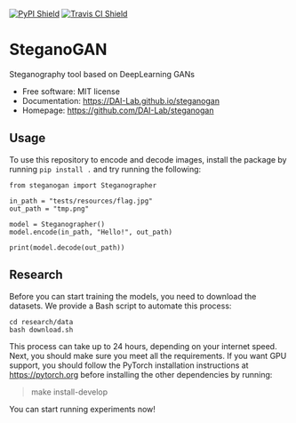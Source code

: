 [![PyPI Shield](https://img.shields.io/pypi/v/steganogan.svg)](https://pypi.python.org/pypi/steganogan)
[![Travis CI Shield](https://travis-ci.org/DAI-Lab/steganogan.svg?branch=master)](https://travis-ci.org/DAI-Lab/steganogan)

# SteganoGAN

Steganography tool based on DeepLearning GANs

- Free software: MIT license
- Documentation: https://DAI-Lab.github.io/steganogan
- Homepage: https://github.com/DAI-Lab/steganogan

## Usage
To use this repository to encode and decode images, install the package by 
running `pip install .` and try running the following:

```
from steganogan import Steganographer

in_path = "tests/resources/flag.jpg"
out_path = "tmp.png"

model = Steganographer()
model.encode(in_path, "Hello!", out_path)

print(model.decode(out_path))
```

## Research
Before you can start training the models, you need to download the datasets. We 
provide a Bash script to automate this process:

```
cd research/data
bash download.sh
```

This process can take up to 24 hours, depending on your internet speed. Next, you
should make sure you meet all the requirements. If you want GPU support, you should
follow the PyTorch installation instructions at https://pytorch.org before installing
the other dependencies by running:

> make install-develop

You can start running experiments now!
